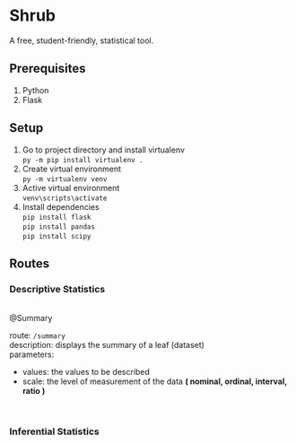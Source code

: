 # Shrub
A free, student-friendly, statistical tool.

## Prerequisites ##
1. Python
2. Flask

## Setup ##
1.  Go to project directory and install virtualenv <br />
    `py -m pip install virtualenv .` <br />
2.  Create virtual environment <br />
    `py -m virtualenv venv` <br />
3.  Active virtual environment <br />
    `venv\scripts\activate` <br />
4.  Install dependencies <br />
    `pip install flask` <br />
    `pip install pandas` <br />
    `pip install scipy` <br />

## Routes ##
### Descriptive Statistics ###
<br />
@Summary <br />

route: `/summary` <br />
description: displays the summary of a leaf (dataset) <br />
parameters: <br />
   *    values: the values to be described
   *    scale: the level of measurement of the data **( nominal, ordinal, interval, ratio )**

<br />

### Inferential Statistics ###






